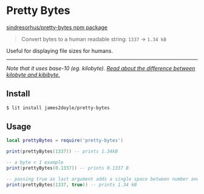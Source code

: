 Pretty Bytes
=============

[sindresorhus/pretty-bytes npm package](https://github.com/sindresorhus/pretty-bytes)

> Convert bytes to a human readable string: `1337` → `1.34 kB`

Useful for displaying file sizes for humans.

---

*Note that it uses base-10 (eg. kilobyte). [Read about the difference between kilobyte and kibibyte.](http://pacoup.com/2009/05/26/kb-kb-kib-whats-up-with-that/)*

## Install

```sh
$ lit install james2doyle/pretty-bytes
```

## Usage

```lua
local prettyBytes = require('pretty-bytes')

print(prettyBytes(1337)) -- prints 1.34kB

-- a byte < 1 example
print(prettyBytes(0.1337)) -- prints 0.1337 B

-- passing true as last argument adds a single space between number and size
print(prettyBytes(1337, true)) -- prints 1.34 kB

```
